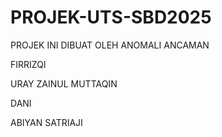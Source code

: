 # PROJEK-UTS-SBD2025
PROJEK INI DIBUAT OLEH ANOMALI ANCAMAN
<p>FIRRIZQI</p>
<p>URAY ZAINUL MUTTAQIN</p>
<p>DANI</p>
<p>ABIYAN SATRIAJI</p>
